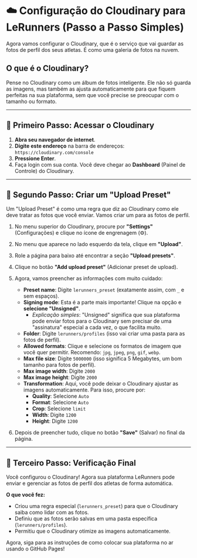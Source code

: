 # ☁️ Configuração do Cloudinary para LeRunners (Passo a Passo Simples)

Agora vamos configurar o Cloudinary, que é o serviço que vai guardar as fotos de perfil dos seus atletas. É como uma galeria de fotos na nuvem.

## O que é o Cloudinary?

Pense no Cloudinary como um álbum de fotos inteligente. Ele não só guarda as imagens, mas também as ajusta automaticamente para que fiquem perfeitas na sua plataforma, sem que você precise se preocupar com o tamanho ou formato.

--- 

## 🚀 Primeiro Passo: Acessar o Cloudinary

1.  **Abra seu navegador de internet**.
2.  **Digite este endereço** na barra de endereços: `https://cloudinary.com/console`
3.  **Pressione Enter**.
4.  Faça login com sua conta. Você deve chegar ao **Dashboard** (Painel de Controle) do Cloudinary.

--- 

## 📝 Segundo Passo: Criar um "Upload Preset"

Um "Upload Preset" é como uma regra que diz ao Cloudinary como ele deve tratar as fotos que você enviar. Vamos criar um para as fotos de perfil.

1.  No menu superior do Cloudinary, procure por **"Settings"** (Configurações) e clique no ícone de engrenagem (⚙️).
2.  No menu que aparece no lado esquerdo da tela, clique em **"Upload"**.
3.  Role a página para baixo até encontrar a seção **"Upload presets"**.
4.  Clique no botão **"Add upload preset"** (Adicionar preset de upload).
5.  Agora, vamos preencher as informações com muito cuidado:
    *   **Preset name**: Digite `lerunners_preset` (exatamente assim, com `_` e sem espaços).
    *   **Signing mode**: Esta é a parte mais importante! Clique na opção e **selecione "Unsigned"**.
        *   *Explicação simples*: "Unsigned" significa que sua plataforma pode enviar fotos para o Cloudinary sem precisar de uma "assinatura" especial a cada vez, o que facilita muito.
    *   **Folder**: Digite `lerunners/profiles` (isso vai criar uma pasta para as fotos de perfil).
    *   **Allowed formats**: Clique e selecione os formatos de imagem que você quer permitir. Recomendo: `jpg`, `jpeg`, `png`, `gif`, `webp`.
    *   **Max file size**: Digite `5000000` (isso significa 5 Megabytes, um bom tamanho para fotos de perfil).
    *   **Max image width**: Digite `2000`
    *   **Max image height**: Digite `2000`
    *   **Transformation**: Aqui, você pode deixar o Cloudinary ajustar as imagens automaticamente. Para isso, procure por:
        *   **Quality**: Selecione `Auto`
        *   **Format**: Selecione `Auto`
        *   **Crop**: Selecione `limit`
        *   **Width**: Digite `1200`
        *   **Height**: Digite `1200`

6.  Depois de preencher tudo, clique no botão **"Save"** (Salvar) no final da página.

--- 

## 🎉 Terceiro Passo: Verificação Final

Você configurou o Cloudinary! Agora sua plataforma LeRunners pode enviar e gerenciar as fotos de perfil dos atletas de forma automática.

**O que você fez:**
-   Criou uma regra especial (`lerunners_preset`) para que o Cloudinary saiba como lidar com as fotos.
-   Definiu que as fotos serão salvas em uma pasta específica (`lerunners/profiles`).
-   Permitiu que o Cloudinary otimize as imagens automaticamente.

Agora, siga para as instruções de como colocar sua plataforma no ar usando o GitHub Pages!

